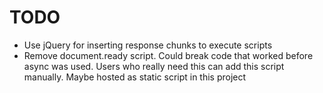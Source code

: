 # TODO
- Use jQuery for inserting response chunks to execute scripts
- Remove document.ready script. Could break code that worked before async was used.
  Users who really need this can add this script manually.
  Maybe hosted as static script in this project
